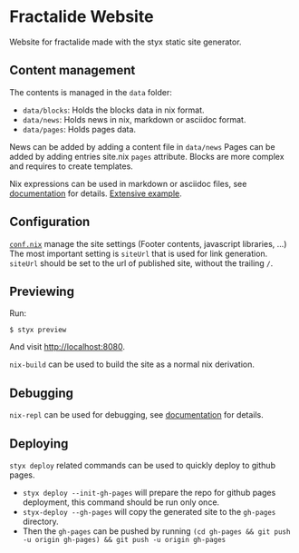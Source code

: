 # Fractalide Website

Website for fractalide made with the styx static site generator.


## Content management

The contents is managed in the `data` folder:

- `data/blocks`: Holds the blocks data in nix format.
- `data/news`: Holds news in nix, markdown or asciidoc format.
- `data/pages`: Holds pages data.

News can be added by adding a content file in `data/news`
Pages can be added by adding entries site.nix `pages` attribute.
Blocks are more complex and requires to create templates.

Nix expressions can be used in markdown or asciidoc files, see [documentation](https://styx-static.github.io/styx-site/documentation/index.html#data.embedded-nix) for details.
[Extensive example](https://github.com/styx-static/styx/blob/master/src/scaffold/sample-data/posts/2016-09-15-data.md).


## Configuration

[`conf.nix`](./conf.nix) manage the site settings (Footer contents, javascript libraries, ...)
The most important setting is `siteUrl` that is used for link generation. `siteUrl` should be set to the url of published site, without the trailing `/`.


## Previewing

Run:

```
$ styx preview
```

And visit [http://localhost:8080](http://localhost:8080).

`nix-build` can be used to build the site as a normal nix derivation.


## Debugging

`nix-repl` can be used for debugging, see [documentation](https://styx-static.github.io/styx-site/documentation/index.html#_debugging) for details.


## Deploying

`styx deploy` related commands can be used to quickly deploy to github pages.

* `styx deploy --init-gh-pages` will prepare the repo for github pages deployment, this command should be run only once.
* `styx-deploy --gh-pages` will copy the generated site to the `gh-pages` directory.
* Then the `gh-pages` can be pushed by running `(cd gh-pages && git push -u origin gh-pages) && git push -u origin gh-pages`
